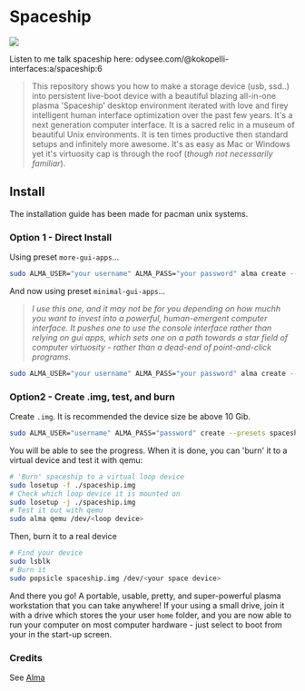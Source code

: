 # Spaceship

![](./spaceship.jpg)

Listen to me talk spaceship here: odysee.com/@kokopelli-interfaces:a/spaceship:6

>    This repository shows you how to make a storage device (usb, ssd..) into persistent live-boot device with a beautiful blazing all-in-one plasma 'Spaceship' desktop environment iterated with love and firey intelligent human interface optimization over the past few years. It's a next generation computer interface. It is a sacred relic in a museum of beautiful Unix environments. It is ten times productive then standard setups and infinitely more awesome. It's as easy as Mac or Windows yet it's virtuosity cap is through the roof (*though not necessarily familiar*).
>    

## Install

The installation guide has been made for pacman unix systems.

### Option 1 - Direct Install

Using preset `more-gui-apps`...
```sh
sudo ALMA_USER="your username" ALMA_PASS="your password" alma create --presets presets/spaceship/more-gui-apps /dev/<your disk>
```

And now using preset `minimal-gui-apps`... 
> *I use this one, and it may not be for you depending on how muchh you want to invest into a powerful, human-emergent computer interface. It pushes one to use the console interface rather than relying on gui apps, which sets one on a path towards a star field of computer virtuosity - rather than a dead-end of point-and-click programs.* 
```sh
sudo ALMA_USER="your username" ALMA_PASS="your password" alma create --presets presets/spaceship/minimal-gui-apps /dev/<your disk>
```

### Option2 - Create .img, test, and burn

Create `.img`. It is recommended the device size be above 10 Gib.
```sh
sudo ALMA_USER="username" ALMA_PASS="password" create --presets spaceship --image <desired device size> spaceship.img
```

You will be able to see the progress. When it is done, you can 'burn' it to a virtual device and test it with qemu:

```sh
# 'Burn' spaceship to a virtual loop device
sudo losetup -f ./spaceship.img
# Check which loop device it is mounted on
sudo losetup -j ./spaceship.img
# Test it out with qemu
sudo alma qemu /dev/<loop device>
```

Then, burn it to a real device
```sh
# Find your device
sudo lsblk
# Burn it
sudo popsicle spaceship.img /dev/<your space device>
```

And there you go! A portable, usable, pretty, and super-powerful plasma workstation that you can take anywhere! If your using a small drive, join it with a drive which stores the your user `home` folder, and you are now able to run your computer on most computer hardware - just select to boot from your <device> in the start-up screen.

### Credits

See [Alma](https://github.com/philmmanjaro/alma)
